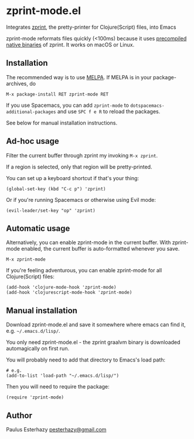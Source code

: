# zprint-mode.el

Integrates [zprint](https://github.com/kkinnear/zprint), the pretty-printer for Clojure(Script) files, into Emacs

zprint-mode reformats files quickly (<100ms) because it uses [precompiled native binaries](https://github.com/kkinnear/zprint/blob/master/doc/graalvm.md) of zprint. It works on macOS or Linux.

## Installation

The recommended way is to use [MELPA](https://melpa.org/). If MELPA is in your package-archives, do

```
M-x package-install RET zprint-mode RET
```

If you use Spacemacs, you can add `zprint-mode` to `dotspacemacs-additional-packages` and use `SPC f e R` to reload the packages.

See below for manual installation instructions.

## Ad-hoc usage

Filter the current buffer through zprint my invoking `M-x zprint`.

If a region is selected, only that region will be pretty-printed.

You can set up a keyboard shortcut if that's your thing:

```
(global-set-key (kbd "C-c p") 'zprint)
```

Or if you're running Spacemacs or otherwise using Evil mode:

```
(evil-leader/set-key "op" 'zprint)
```

## Automatic usage

Alternatively, you can enable zprint-mode in the current buffer. With zprint-mode enabled, the current buffer is auto-formatted whenever you save.

```
M-x zprint-mode
```

If you're feeling adventurous, you can enable zprint-mode for all Clojure(Script) files:

```
(add-hook 'clojure-mode-hook 'zprint-mode)
(add-hook 'clojurescript-mode-hook 'zprint-mode)
```

## Manual installation

Download zprint-mode.el and save it somewhere where emacs can find it, e.g. `~/.emacs.d/lisp/`.

You only need zprint-mode.el - the zprint graalvm binary is downloaded automagically on first run.

You will probably need to add that directory to Emacs's load path:

```
# e.g.
(add-to-list 'load-path "~/.emacs.d/lisp/")
```

Then you will need to require the package:

```
(require 'zprint-mode)
```

## Author

Paulus Esterhazy <pesterhazy@gmail.com>
